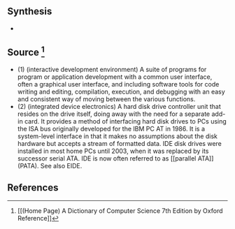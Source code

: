 ## Synthesis
- 
## Source [^1]
- (1) (interactive development environment) A suite of programs for program or application development with a common user interface, often a graphical user interface, and including software tools for code writing and editing, compilation, execution, and debugging with an easy and consistent way of moving between the various functions. 
- (2) (integrated device electronics) A hard disk drive controller unit that resides on the drive itself, doing away with the need for a separate add-in card. It provides a method of interfacing hard disk drives to PCs using the ISA bus originally developed for the IBM PC AT in 1986. It is a system-level interface in that it makes no assumptions about the disk hardware but accepts a stream of formatted data. IDE disk drives were installed in most home PCs until 2003, when it was replaced by its successor serial ATA. IDE is now often referred to as [[parallel ATA]] (PATA). See also EIDE.
## References

[^1]: [[(Home Page) A Dictionary of Computer Science 7th Edition by Oxford Reference]]